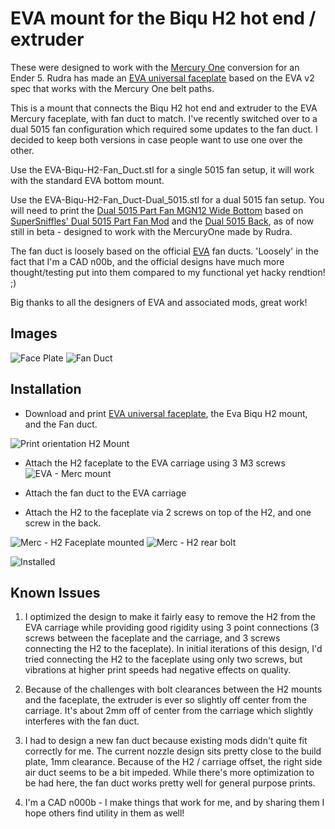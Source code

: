 # EVA mount for the Biqu H2 hot end / extruder

These were designed to work with the [Mercury One](https://github.com/ZeroGDesign/Mercury) conversion for an Ender 5. Rudra has made an [EVA universal faceplate](https://drive.google.com/drive/folders/1WeMnU41LHNeeJy4bnJhXC6Zqy8RPeaLE) based on the EVA v2 spec that works with the Mercury One belt paths.

This is a mount that connects the Biqu H2 hot end and extruder to the EVA Mercury faceplate, with fan duct to match. I've recently switched over to a dual 5015 fan configuration which required some updates to the fan duct. I decided to keep both versions in case people want to use one over the other.

Use the EVA-Biqu-H2-Fan_Duct.stl for a single 5015 fan setup, it will work with the standard EVA bottom mount.

Use the EVA-Biqu-H2-Fan_Duct-Dual_5015.stl for a dual 5015 fan setup. You will need to print the [Dual 5015 Part Fan MGN12 Wide Bottom](https://contrib.eva-3d.page/cooling/assets/dual_5015_bottom_mgn12_wide.stp) based on [SuperSniffles' Dual 5015 Part Fan Mod](https://contrib.eva-3d.page/cooling/dual_5015_part_fan/) and the [Dual 5015 Back](https://cad.onshape.com/documents/3150483a4a0db74e9c812414/w/fabd97c377670e0877f4f9b6/e/330a36823247faf38c00b828), as of now still in beta - designed to work with the MercuryOne made by Rudra.

The fan duct is loosely based on the official [EVA](https://main.eva-3d.page/) fan ducts. 'Loosely' in the fact that I'm a CAD n00b, and the official designs have much more thought/testing put into them compared to my functional yet hacky rendtion! ;)

Big thanks to all the designers of EVA and associated mods, great work!

## Images
![Face Plate](/img/EVA-Biqu-H2-Faceplate.png)
![Fan Duct](/img/EVA-Biqu-H2-Fan_Duct.png)

## Installation
* Download and print [EVA universal faceplate](https://drive.google.com/drive/folders/1WeMnU41LHNeeJy4bnJhXC6Zqy8RPeaLE), the Eva Biqu H2 mount, and the Fan duct.

![Print orientation H2 Mount](/img/EVA-H2_mount.jpg)

* Attach the H2 faceplate to the EVA carriage using 3 M3 screws
![EVA - Merc mount](/img/EVA-Merc-Mount.jpg)

* Attach the fan duct to the EVA carriage

* Attach the H2 to the faceplate via 2 screws on top of the H2, and one screw in the back.

![Merc - H2 Faceplate mounted](/img/EVA-H2_mount-installed.jpg)
![Merc - H2 rear bolt](/img/EVA-Merc-H2-install-rear-bolt.jpeg)

![Installed](/img/EVA-H2_installed.jpg)


## Known Issues
1. I optimized the design to make it fairly easy to remove the H2 from the EVA carriage while providing good rigidity using 3 point connections (3 screws between the faceplate and the carriage, and 3 screws connecting the H2 to the faceplate). In initial iterations of this design, I'd tried connecting the H2 to the faceplate using only two screws, but vibrations at higher print speeds had negative effects on quality.

2. Because of the challenges with bolt clearances between the H2 mounts and the faceplate, the extruder is ever so slightly off center from the carriage. It's about 2mm off of center from the carriage which slightly interferes with the fan duct.

3. I had to design a new fan duct because existing mods didn't quite fit correctly for me. The current nozzle design sits pretty close to the build plate, 1mm clearance. Because of the H2 / carriage offset, the right side air duct seems to be a bit impeded. While there's more optimization to be had here, the fan duct works pretty well for general purpose prints.

4. I'm a CAD n000b - I make things that work for me, and by sharing them I hope others find utility in them as well!
